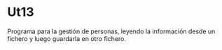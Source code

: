 # Ut13
Programa para la gestión de personas, leyendo la información desde un fichero y luego guardarla en otro fichero.
